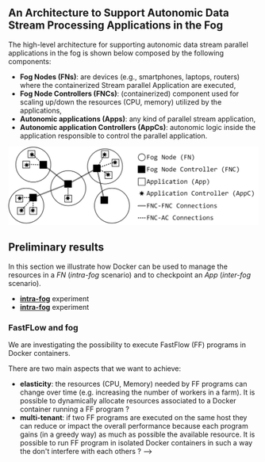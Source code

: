 
## An Architecture to Support Autonomic Data Stream Processing Applications in the Fog

The high-level architecture for supporting autonomic data
stream parallel applications in the fog is shown below composed by the following components:
 - **Fog Nodes (FNs)**: are devices (e.g., smartphones, laptops, routers) where the containerized Stream parallel Application are executed,
 - **Fog Node Controllers (FNCs)**: (containerized) component used for  scaling up/down the resources (CPU, memory) utilized by the applications,
 - **Autonomic applications (Apps)**: any kind of parallel stream application,
 - **Autonomic application Controllers (AppCs)**: autonomic logic inside the application responsible to control the parallel application.


<p align="center">
<img src="./fig/architecture.png" width="600">
</p>

## Preliminary results
In this section we illustrate how Docker can be used to manage the resources in a *FN* (*intra-fog* scenario) and to checkpoint an *App* (*inter-fog* scenario).

- [**intra-fog**](./intra-fog) experiment
- [**intra-fog**](./inter-fog) experiment





### FastFLow and fog
We are investigating the possibility to execute FastFlow (FF) programs in Docker containers.

There are two main aspects that we want to achieve:
- **elasticity**:  the resources (CPU, Memory) needed by FF programs can change over time (e.g. increasing the number of workers in a farm). It is possible to dynamically allocate resources associated to a Docker container running a FF program ?
- **multi-tenant**: if two FF programs are executed on the same host they can reduce or impact the overall performance because each program gains (in a greedy way) as much as possible the available resource. It is possible to run FF program in isolated Docker containers in such a way the don't interfere with each others ? -->
